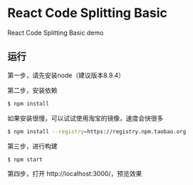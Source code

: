 # React Code Splitting Basic

React Code Splitting Basic demo

## 运行
第一步，请先安装node（建议版本8.9.4）

第二步，安装依赖

```bash
$ npm install
```

如果安装很慢，可以试试使用淘宝的镜像，速度会快很多

```bash
$ npm install --registry=https://registry.npm.taobao.org
```

第三步，进行构建

```bash
$ npm start
```

第四步，打开 http://localhost:3000/，预览效果
